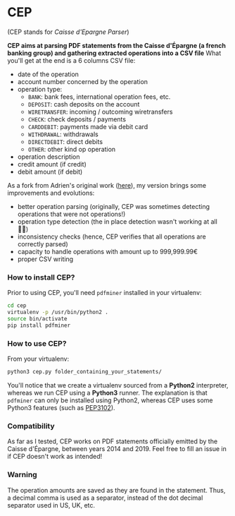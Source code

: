 # CEP
(CEP stands for *Caisse d'Epargne Parser*)

**CEP aims at parsing PDF statements from the Caisse d'Épargne (a french banking group) and gathering extracted operations into a CSV file**
What you'll get at the end is a 6 columns CSV file:
- date of the operation
- account number concerned by the operation
- operation type:
    - `BANK`: bank fees, international operation fees, etc.
    - `DEPOSIT`: cash deposits on the account
    - `WIRETRANSFER`: incoming / outcoming wiretransfers
    - `CHECK`: check deposits / payments
    - `CARDDEBIT`: payments made via debit card
    - `WITHDRAWAL`: withdrawals
    - `DIRECTDEBIT`: direct debits
    - `OTHER`: other kind op operation
- operation description
- credit amount (if credit)
- debit amount (if debit)

As a fork from Adrien's original work ([here](https://github.com/zarov/cep)), my version brings some improvements and evolutions:
- better operation parsing (originally, CEP was sometimes detecting operations that were not operations!)
- operation type detection (the in place detection wasn't working at all 🤷‍♂️)
- inconsistency checks (hence, CEP verifies that all operations are correctly parsed)
- capacity to handle operations with amount up to 999,999.99€
- proper CSV writing


### How to install CEP?
Prior to using CEP, you'll need `pdfminer` installed in your virtualenv:
```bash
cd cep
virtualenv -p /usr/bin/python2 .
source bin/activate
pip install pdfminer
```

### How to use CEP?
From your virtualenv:
```bash
python3 cep.py folder_containing_your_statements/
```

You'll notice that we create a virtualenv sourced from a **Python2** interpreter, whereas we run CEP using a **Python3** runner.
The explanation is that `pdfminer` can only be installed using Python2, whereas CEP uses some Python3 features (such as [PEP3102](https://www.python.org/dev/peps/pep-3102/)).


### Compatibility
As far as I tested, CEP works on PDF statements officially emitted by the Caisse d'Épargne, between years 2014 and 2019.
Feel free to fill an issue in if CEP doesn't work as intended!

### Warning
The operation amounts are saved as they are found in the statement. Thus, a decimal comma is used as a separator, instead of the dot decimal separator used in US, UK, etc.

